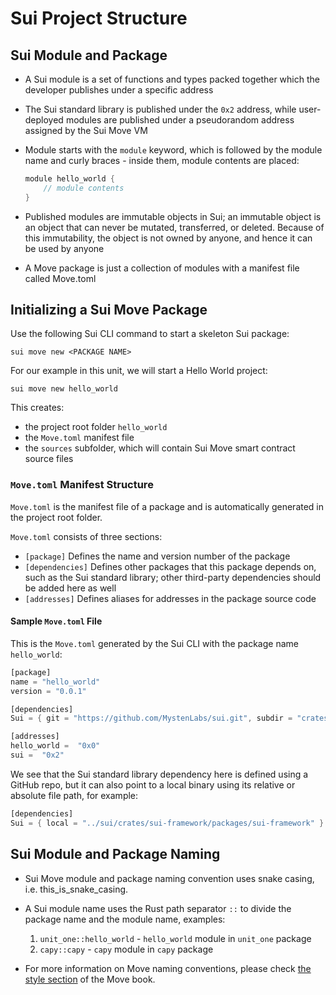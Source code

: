 # Sui Project Structure 

## Sui Module and Package

- A Sui module is a set of functions and types packed together which the developer publishes under a specific address 

- The Sui standard library is published under the `0x2` address, while user-deployed modules are published under a pseudorandom address assigned by the Sui Move VM

- Module starts with the `module` keyword, which is followed by the module name and curly braces - inside them, module contents are placed:

    ```rust
    module hello_world {
        // module contents
    }
    ```

- Published modules are immutable objects in Sui; an immutable object is an object that can never be mutated, transferred, or deleted. Because of this immutability, the object is not owned by anyone, and hence it can be used by anyone

- A Move package is just a collection of modules with a manifest file called Move.toml

## Initializing a Sui Move Package

Use the following Sui CLI command to start a skeleton Sui package:

`sui move new <PACKAGE NAME>`

For our example in this unit, we will start a Hello World project:

`sui move new hello_world`

This creates: 
- the project root folder `hello_world`
- the `Move.toml` manifest file
- the `sources` subfolder, which will contain Sui Move smart contract source files

### `Move.toml` Manifest Structure

`Move.toml` is the manifest file of a package and is automatically generated in the project root folder. 

`Move.toml` consists of three sections:

- `[package]` Defines the name and version number of the package
- `[dependencies]` Defines other packages that this package depends on, such as the Sui standard library; other third-party dependencies should be added here as well
- `[addresses]` Defines aliases for addresses in the package source code

#### Sample `Move.toml` File

This is the `Move.toml` generated by the Sui CLI with the package name `hello_world`:


```rust
[package]
name = "hello_world"
version = "0.0.1"

[dependencies]
Sui = { git = "https://github.com/MystenLabs/sui.git", subdir = "crates/sui-framework/packages/sui-framework", rev = "devnet" }

[addresses]
hello_world =  "0x0"
sui =  "0x2"
```

We see that the Sui standard library dependency here is defined using a GitHub repo, but it can also point to a local binary using its relative or absolute file path, for example:

```rust
[dependencies]
Sui = { local = "../sui/crates/sui-framework/packages/sui-framework" } 
```

## Sui Module and Package Naming

- Sui Move module and package naming convention uses snake casing, i.e. this_is_snake_casing.

- A Sui module name uses the Rust path separator `::` to divide the package name and the module name, examples:
    1. `unit_one::hello_world` - `hello_world` module in `unit_one` package
    2. `capy::capy` - `capy` module in `capy` package

- For more information on Move naming conventions, please check [the style section](https://move-language.github.io/move/coding-conventions.html#naming) of the Move book. 
